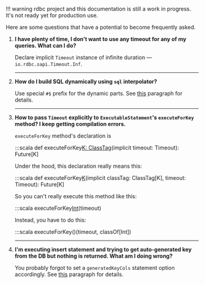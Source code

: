 <!---
 ! Copyright 2016-2017 rdbc contributors
 !
 ! Licensed under the Apache License, Version 2.0 (the "License");
 ! you may not use this file except in compliance with the License.
 ! You may obtain a copy of the License at
 !
 !     http://www.apache.org/licenses/LICENSE-2.0
 !
 ! Unless required by applicable law or agreed to in writing, software
 ! distributed under the License is distributed on an "AS IS" BASIS,
 ! WITHOUT WARRANTIES OR CONDITIONS OF ANY KIND, either express or implied.
 ! See the License for the specific language governing permissions and
 ! limitations under the License. 
 -->
!!! warning
    rdbc project and this documentation is still a work in progress.
    It's not ready yet for production use.

Here are some questions that have a potential to become frequently asked.

1.    **I have plenty of time, I don't want to use any timeout for any of my queries. What can I do?**

      Declare implicit `Timeout` instance of infinite duration &mdash; `io.rdbc.sapi.Timeout.Inf`.

      ---

2.    **How do I build SQL dynamically using `sql` interpolator?**

      Use special `#$` prefix for the dynamic parts. See [this](statements.md#dynamic-sql)
      paragraph for details.

      ---
      
3.   **How to pass `Timeout` explicitly to `ExecutableStatement`'s `executeForKey` method? I keep getting compilation errors.**

     `executeForKey` method's declaration is
     
        :::scala
        def executeForKey[K: ClassTag]()(implicit timeout: Timeout): Future[K]
        
     Under the hood, this declaration really means this:
     
        :::scala
        def executeForKey[K]()(implicit classTag: ClassTag[K], timeout: Timeout): Future[K]

     So you can't really execute this method like this: 
     
        :::scala
        executeForKey[Int]()(timeout)
     
     Instead, you have to do this:
    
        :::scala
        executeForKey()(timeout, classOf[Int])

      ---

4.    **I'm executing insert statement and trying to get auto-generated key from the DB but nothing is returned. What am I doing wrong?**

      You probably forgot to set a `generatedKeyCols` statement option accordingly.
      See [this](statements.md#options) paragraph for details.
